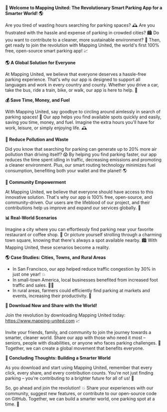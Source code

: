 **🚨 Welcome to Mapping United: The Revolutionary Smart Parking App for a Smarter World! 🌎**

Are you tired of wasting hours searching for parking spaces? 🕰️ Are you frustrated with the hassle and expense of parking in crowded cities? 🏙️ Do you want to contribute to a cleaner, more sustainable environment? 💚 Then, get ready to join the revolution with Mapping United, the world's first 100% free, open-source smart parking app! 📈

**🌎 A Global Solution for Everyone**

At Mapping United, we believe that everyone deserves a hassle-free parking experience. That's why our app is designed to support all languages and work in every country and county. Whether you drive a car, take the bus, ride a train, bike, or walk, our app is here to help. 🚂

**💰 Save Time, Money, and Fuel**

With Mapping United, say goodbye to circling around aimlessly in search of parking spaces! 🔴 Our app helps you find available spots quickly and easily, saving you time, money, and fuel. Imagine the extra hours you'll have for work, leisure, or simply enjoying life. 🕰️

**🌟 Reduce Pollution and Waste**

Did you know that searching for parking can generate up to 20% more air pollution than driving itself? 😱 By helping you find parking faster, our app reduces the time spent idling in traffic, decreasing emissions and promoting a cleaner environment. Plus, our smart routing technology minimizes fuel consumption, benefiting both your wallet and the planet! 🌎

**🤝 Community Empowerment**

At Mapping United, we believe that everyone should have access to this innovative solution. That's why our app is 100% free, open-source, and community-driven. Our users are the lifeblood of our project, and their contributions help us improve and expand our services globally. 🌟

**📊 Real-World Scenarios**

Imagine a city where you can effortlessly find parking near your favorite restaurant or coffee shop. 🍴 Or picture yourself strolling through a charming town square, knowing that there's always a spot available nearby. 🏙️ With Mapping United, these scenarios become a reality.

**🌎 Case Studies: Cities, Towns, and Rural Areas**

* In San Francisco, our app helped reduce traffic congestion by 30% in just one year! 💥
* In small-town America, local businesses benefited from increased foot traffic and sales. 🏃‍♀️
* In rural areas, farmers could efficiently find parking at markets and events, increasing their productivity. 🌾

**📲 Download Now and Share with the World!**

Join the revolution by downloading Mapping United today: https://www.mapping-united.com 📈

Invite your friends, family, and community to join the journey towards a smarter, cleaner world. Share our app with those who need it most – seniors, people with disabilities, or anyone who faces parking challenges. 🤝 Together, we can create a global movement that benefits everyone.

**🌟 Concluding Thoughts: Building a Smarter World**

As you download and start using Mapping United, remember that every click, every share, and every contribution counts. You're not just finding parking – you're contributing to a brighter future for all of us! 🌈

So, go ahead and join the revolution! 💥 Share your experiences with our community, suggest new features, or contribute to our open-source code on GitHub. Together, we can build a smarter world, one parking spot at a time. 🚀